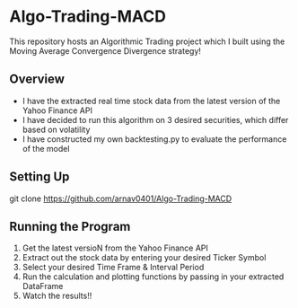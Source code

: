 # Algo-Trading-MACD
This repository hosts an Algorithmic Trading project which I built using the Moving Average Convergence Divergence strategy!

## Overview
- I have the extracted real time stock data from the latest version of the Yahoo Finance API
- I have decided to run this algorithm on 3 desired securities, which differ based on volatility
- I have constructed my own backtesting.py to evaluate the performance of the model

## Setting Up
git clone https://github.com/arnav0401/Algo-Trading-MACD

## Running the Program
1. Get the latest versioN from the Yahoo Finance API
2. Extract out the stock data by entering your desired Ticker Symbol
3. Select your desired Time Frame & Interval Period
4. Run the calculation and plotting functions by passing in your extracted DataFrame
5. Watch the results!!
